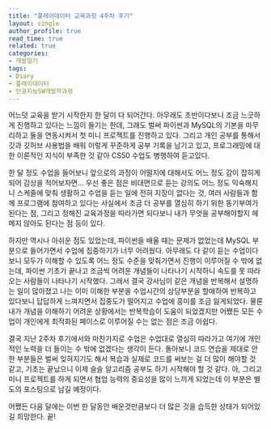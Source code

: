 ```yaml
---
title: "플레이데이터 교육과정 4주차 후기"
layout: single
author_profile: true
read_time: true
related: true
categories:
- 개발일기
tags:
- Diary
- 플레이데이터
- 인공지능SW개발자과정
---
```



어느덧 교육을 받기 시작한지 한 달이 다 되어간다. 
아무래도 초반이다보니 조금 느긋하게 진행하고 있다는 느낌이 들기는 한데, 그래도 벌써 파이썬과 MySQL의 기본을 마무리하고 둘을 연동시켜서 첫 미니 프로젝트를 진행하고 있다. 그리고 개인 공부를 통해서 깃과 깃허브 사용법을 배워 이렇게 꾸준하게 공부 기록을 남기고 있고, 프로그래밍에 대한 이론적인 지식이 부족한 것 같아 CS50 수업도 병행하여 듣고있다.

한 달 정도 수업을 들어보니 앞으로의 과정이 어떨지에 대해서도 어느 정도 감이 잡히게 되어 감상을 적어보자면...
우선 좋은 점은 비대면으로 듣는 강의도 어느 정도 익숙해지니 스케줄에 맞춰 생활하고 수업을 듣는 일에 전혀 지장이 없다는 것, 여러 사람들과 함께 프로그램에 참여하고 있다는 사실에서 조금 더 공부를 열심히 하기 위한 동기부여가 된다는 점, 그리고 정해진 교육과정을 따라가면 되다보니 내가 무엇을 공부해야할지 헤메지 않아도 된다는 점 등이 있다.

하지만 역시나 아쉬운 점도 있었는데, 파이썬을 배울 때는 문제가 없었는데 MySQL 부분으로 들어가면서 수업에 집중하기가 너무 어려웠다.
아무래도 다 같이 듣는 수업이다보니 모두가 이해할 수 있도록 어느 정도 수준을 맞춰가면서 진행이 이루어질 수 밖에 없는데, 파이썬 기초가 끝나고 조금씩 어려운 개념들이 나타나기 시작하니 속도를 못 따라오는 사람들이 나타나기 시작했다.
그래서 결국 강사님이 같은 개념을 반복해서 설명하는 일이 많아졌고 나는 이미 이해한 부분을 수업시간의 상당부분을 할애하여 반복하고 있다보니 답답하게 느껴지면서 집중도가 떨어지고 수업에 흥미를 조금 잃게되었다.
물론 내가 개념을 이해하기 어려운 상황에서는 반복학습이 도움이 되었겠지만 어쨌든 모든 수업이 개인에게 최적화된 페이스로 이루어질 수는 없는 점은 조금 아쉽다.

결국 지난 2주차 후기에서와 마찬가지로 수업은 수업대로 열심히 따라가고 여기에 개인적인 노력을 더 들이는 수 밖에 없겠다는 생각이 든다.
돌아보니 코드 연습을 제대로 안한 부분들은 벌써 잊혀지기도 해서 복습과 실제로 코드를 써보는 걸 더 많이 해야할 것 같고, 기초는 끝났으니 이제 슬슬 알고리즘 공부도 하기 시작해야 할 것 같다.
아, 그리고 미니 프로젝트를 하게 되면서 협업 능력의 중요성을 많이 느끼게 되었는데 이 부분은 별도의 포스팅으로 남길 예정이다.

어쨌든 다음 달에는 이번 한 달동안 배운것만큼보다 더 많은 것을 습득한 상태가 되어있길 희망한다. 끝!
